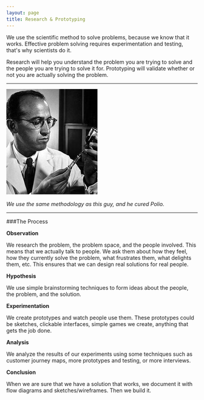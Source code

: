 ```yaml
---
layout: page
title: Research & Prototyping
---
```


We use the scientific method to solve problems, because we know that it works. Effective problem solving requires experimentation and testing, that's why scientists do it.

Research will help you understand the problem you are trying to solve and the people you are trying to solve it for. Prototyping will validate whether or not you are actually solving the problem.


----------

![Jonas Salk][1]

*We use the same methodology as this guy, and he cured Polio.*

----------



###The Process

**Observation**

We research the problem, the problem space, and the people involved. This means that we actually talk to people. We ask them about how they feel, how they currently solve the problem, what frustrates them, what delights them, etc. This ensures that we can design real solutions for real people.

**Hypothesis**

We use simple brainstorming techniques to form ideas about the people, the problem, and the solution.

**Experimentation**

We create prototypes and watch people use them. These prototypes could be sketches, clickable interfaces, simple games we create, anything that gets the job done.

**Analysis**

We analyze the results of our experiments using some techniques such as customer journey maps, more prototypes and testing, or more interviews.


**Conclusion**

When we are sure that we have a solution that works, we document it with flow diagrams and sketches/wireframes. Then we build it.





  [1]: /assets/images/jonas.jpg
  [2]: /assets/images/analysis.jpg
